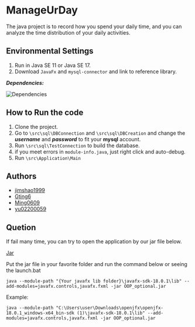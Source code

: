 # ManageUrDay
The java project is to record how you spend your daily time, and you can analyze the time distribution of your daily activities.

## Environmental Settings
1. Run in Java SE 11 or Java SE 17.
2. Download `JavaFx` and `mysql-connector` and link to reference library.

***Dependencies:***

![Dependencies](https://user-images.githubusercontent.com/46078933/173243517-75d19841-daf8-4efd-bd9f-cf24f6f019d8.png)


## How to Run the code
1. Clone the project.
2. Go to `\src\sql\DBConnection` and `\src\sql\DBCreation` and change the ***username*** and ***password*** to fit your **mysql** account.
3. Run `\src\sql\TestConnection` to build the database.
4. if you meet errors in `module-info.java`, just right click and auto-debug.
5. Run `\src\Application\Main`


## Authors
- [jimshao1999](https://github.com/jimshao1999)
- [Gting6](https://github.com/Gting6)
- [Ming0609](https://github.com/Ming0609)
- [yu02200059](https://github.com/yu02200059)

## Quetion
If fail many time, you can try to open the application by our jar file below.

[Jar](https://gntuedutw-my.sharepoint.com/personal/b08505023_g_ntu_edu_tw/_layouts/15/onedrive.aspx?id=%2Fpersonal%2Fb08505023%5Fg%5Fntu%5Fedu%5Ftw%2FDocuments%2FOOP%5Foptional&ga=1)

Put the jar file in your favorite folder and run the command below or seeing the launch.bat

```
java --module-path "{Your javafx lib folder}\javafx-sdk-18.0.1\lib" --add-modules=javafx.controls,javafx.fxml -jar OOP_optional.jar
```

Example:

```
java --module-path "C:\Users\user\Downloads\openjfx\openjfx-18.0.1_windows-x64_bin-sdk (1)\javafx-sdk-18.0.1\lib" --add-modules=javafx.controls,javafx.fxml -jar OOP_optional.jar
```

